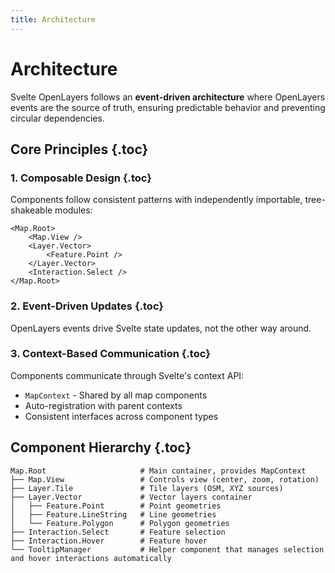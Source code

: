 ```yaml
---
title: Architecture
---
```


# Architecture

Svelte OpenLayers follows an **event-driven architecture** where OpenLayers events are the source of truth, ensuring predictable behavior and preventing circular dependencies.

## Core Principles {.toc}

### 1. Composable Design {.toc}

Components follow consistent patterns with independently importable, tree-shakeable modules:

```svelte
<Map.Root>
	<Map.View />
	<Layer.Vector>
		<Feature.Point />
	</Layer.Vector>
	<Interaction.Select />
</Map.Root>
```

### 2. Event-Driven Updates {.toc}

OpenLayers events drive Svelte state updates, not the other way around.

### 3. Context-Based Communication {.toc}

Components communicate through Svelte's context API:

- `MapContext` - Shared by all map components
- Auto-registration with parent contexts
- Consistent interfaces across component types

## Component Hierarchy {.toc}

```
Map.Root                     # Main container, provides MapContext
├── Map.View                 # Controls view (center, zoom, rotation)
├── Layer.Tile               # Tile layers (OSM, XYZ sources)
├── Layer.Vector             # Vector layers container
│   ├── Feature.Point        # Point geometries
│   ├── Feature.LineString   # Line geometries
│   └── Feature.Polygon      # Polygon geometries
├── Interaction.Select       # Feature selection
├── Interaction.Hover        # Feature hover
└── TooltipManager           # Helper component that manages selection and hover interactions automatically
```
